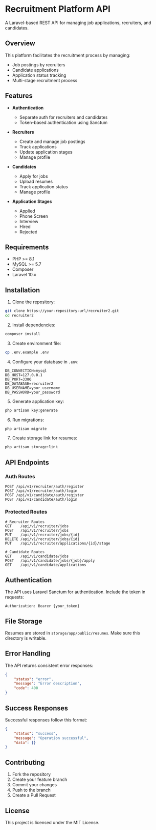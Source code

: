 # Recruitment Platform API

A Laravel-based REST API for managing job applications, recruiters, and candidates.

## Overview

This platform facilitates the recruitment process by managing:
- Job postings by recruiters
- Candidate applications
- Application status tracking
- Multi-stage recruitment process

## Features

- **Authentication**
  - Separate auth for recruiters and candidates
  - Token-based authentication using Sanctum
  
- **Recruiters**
  - Create and manage job postings
  - Track applications
  - Update application stages
  - Manage profile

- **Candidates**
  - Apply for jobs
  - Upload resumes
  - Track application status
  - Manage profile

- **Application Stages**
  - Applied
  - Phone Screen
  - Interview
  - Hired
  - Rejected

## Requirements

- PHP >= 8.1
- MySQL >= 5.7
- Composer
- Laravel 10.x

## Installation

1. Clone the repository:
```bash
git clone https://your-repository-url/recruiter2.git
cd recruiter2
```

2. Install dependencies:
```bash
composer install
```

3. Create environment file:
```bash
cp .env.example .env
```

4. Configure your database in `.env`:
```env
DB_CONNECTION=mysql
DB_HOST=127.0.0.1
DB_PORT=3306
DB_DATABASE=recruiter2
DB_USERNAME=your_username
DB_PASSWORD=your_password
```

5. Generate application key:
```bash
php artisan key:generate
```

6. Run migrations:
```bash
php artisan migrate
```

7. Create storage link for resumes:
```bash
php artisan storage:link
```

## API Endpoints

### Auth Routes
```
POST /api/v1/recruiter/auth/register
POST /api/v1/recruiter/auth/login
POST /api/v1/candidate/auth/register
POST /api/v1/candidate/auth/login
```

### Protected Routes
```
# Recruiter Routes
GET    /api/v1/recruiter/jobs
POST   /api/v1/recruiter/jobs
PUT    /api/v1/recruiter/jobs/{id}
DELETE /api/v1/recruiter/jobs/{id}
PUT    /api/v1/recruiter/applications/{id}/stage

# Candidate Routes
GET    /api/v1/candidate/jobs
POST   /api/v1/candidate/jobs/{job}/apply
GET    /api/v1/candidate/applications
```

## Authentication

The API uses Laravel Sanctum for authentication. Include the token in requests:
```
Authorization: Bearer {your_token}
```

## File Storage

Resumes are stored in `storage/app/public/resumes`. Make sure this directory is writable.

## Error Handling

The API returns consistent error responses:
```json
{
    "status": "error",
    "message": "Error description",
    "code": 400
}
```

## Success Responses

Successful responses follow this format:
```json
{
    "status": "success",
    "message": "Operation successful",
    "data": {}
}
```

## Contributing

1. Fork the repository
2. Create your feature branch
3. Commit your changes
4. Push to the branch
5. Create a Pull Request

## License

This project is licensed under the MIT License.
